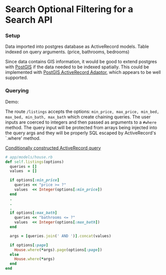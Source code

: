 # Search Optional Filtering for a Search API

### Setup
Data imported into postgres database as ActiveRecord models.  Table indexed on query arguments. (price, bathrooms, bedrooms)

Since data contains GIS information, it would be good to extend postgres with [PostGIS](http://postgis.net/) if the data needed to be indexed spatially. This could be implemented with [PostGIS ActiveRecord Adaptor](https://github.com/rgeo/activerecord-postgis-adapter), which appears to be well supported.

### Querying

Demo: 

The route `/listings` accepts the options: `min_price, max_price, min_bed, max_bed, min_bath, max_bath` which create chaining queries.  The user inputs are coerced to integers and then passed as arguments to a `#where` method. The query input will be protected from arrays being injected into the query args and they will be properly SQL escaped by ActiveRecord's `.where' method.

[Conditionally constructed ActiveRecord query](app/models/house.rb)

```rb
# app/models/house.rb
def self.listings(options)
  queries = []
  values  = []

  if options[:min_price]
    queries << "price >= ?"
    values  << Integer(options[:min_price])
  end
  .
  .
  .
  if options[:max_bath]
    queries << "bathrooms <= ?"
    values  << Integer(options[:max_bath])
  end

  args = [queries.join(' AND ')].concat(values)

  if options[:page]
    House.where(*args).page(options[:page])
  else
    House.where(*args)
  end
end
```

